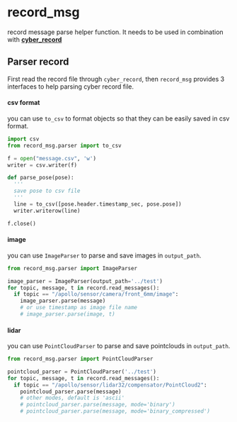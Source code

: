 # record_msg
record message parse helper function. It needs to be used in combination with [**cyber_record**](https://github.com/daohu527/cyber_record)

## Parser record
First read the record file through `cyber_record`, then `record_msg` provides 3 interfaces to help parsing cyber record file.

#### csv format
you can use `to_csv` to format objects so that they can be easily saved in csv format.
```python
import csv
from record_msg.parser import to_csv

f = open("message.csv", 'w')
writer = csv.writer(f)

def parse_pose(pose):
  '''
  save pose to csv file
  '''
  line = to_csv([pose.header.timestamp_sec, pose.pose])
  writer.writerow(line)

f.close()
```

#### image
you can use `ImageParser` to parse and save images in `output_path`.
```python
from record_msg.parser import ImageParser

image_parser = ImageParser(output_path='../test')
for topic, message, t in record.read_messages():
  if topic == "/apollo/sensor/camera/front_6mm/image":
    image_parser.parse(message)
    # or use timestamp as image file name
    # image_parser.parse(image, t)
```

#### lidar
you can use `PointCloudParser` to parse and save pointclouds in `output_path`.
```python
from record_msg.parser import PointCloudParser

pointcloud_parser = PointCloudParser('../test')
for topic, message, t in record.read_messages():
  if topic == "/apollo/sensor/lidar32/compensator/PointCloud2":
    pointcloud_parser.parse(message)
    # other modes, default is 'ascii'
    # pointcloud_parser.parse(message, mode='binary')
    # pointcloud_parser.parse(message, mode='binary_compressed')
```
